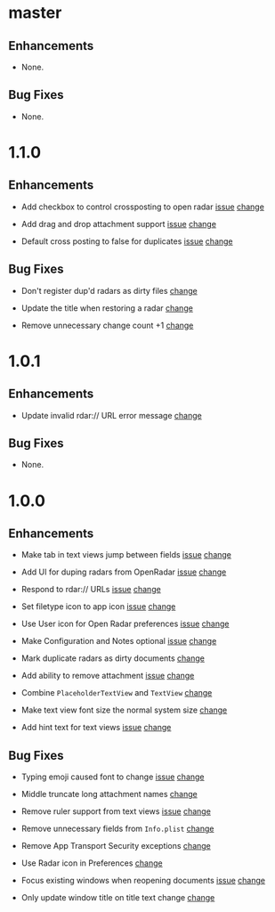 # master

## Enhancements

- None.

## Bug Fixes

- None.

# 1.1.0

## Enhancements

- Add checkbox to control crossposting to open radar
  [issue](https://github.com/br1sk/brisk/issues/4)
  [change](https://github.com/br1sk/brisk/pull/107)

- Add drag and drop attachment support 
  [issue](https://github.com/br1sk/brisk/issues/35)
  [change](https://github.com/br1sk/brisk/pull/109)

- Default cross posting to false for duplicates
  [issue](https://github.com/br1sk/brisk/issues/106)
  [change](https://github.com/br1sk/brisk/issues/110)

## Bug Fixes

- Don't register dup'd radars as dirty files
  [change](https://github.com/br1sk/brisk/pull/103)

- Update the title when restoring a radar
  [change](https://github.com/br1sk/brisk/pull/104)

- Remove unnecessary change count +1
  [change](https://github.com/br1sk/brisk/pull/108)

# 1.0.1

## Enhancements

- Update invalid rdar:// URL error message
  [change](https://github.com/br1sk/brisk/pull/95)

## Bug Fixes

- None.

# 1.0.0

## Enhancements

- Make tab in text views jump between fields
  [issue](https://github.com/br1sk/brisk/issues/52)
  [change](https://github.com/br1sk/brisk/pull/78)

- Add UI for duping radars from OpenRadar
  [issue](https://github.com/br1sk/brisk/issues/14)
  [change](https://github.com/br1sk/brisk/pull/75)

- Respond to rdar:// URLs
  [issue](https://github.com/br1sk/brisk/issues/77)
  [change](https://github.com/br1sk/brisk/pull/79)

- Set filetype icon to app icon
  [issue](https://github.com/br1sk/brisk/issues/47)
  [change](https://github.com/br1sk/brisk/pull/83)

- Use User icon for Open Radar preferences
  [issue](https://github.com/br1sk/brisk/issues/15)
  [change](https://github.com/br1sk/brisk/pull/84)

- Make Configuration and Notes optional
  [issue](https://github.com/br1sk/brisk/issues/46)
  [change](https://github.com/br1sk/brisk/pull/86)

- Mark duplicate radars as dirty documents
  [change](https://github.com/br1sk/brisk/pull/88)

- Add ability to remove attachment
  [issue](https://github.com/br1sk/brisk/issues/16)
  [change](https://github.com/br1sk/brisk/pull/89)

- Combine `PlaceholderTextView` and `TextView`
  [change](https://github.com/br1sk/brisk/pull/90)

- Make text view font size the normal system size
  [change](https://github.com/br1sk/brisk/pull/92)

- Add hint text for text views
  [issue](https://github.com/br1sk/brisk/issues/54)
  [change](https://github.com/br1sk/brisk/issues/93)

## Bug Fixes

- Typing emoji caused font to change
  [issue](https://github.com/br1sk/brisk/issues/55)
  [change](https://github.com/br1sk/brisk/pull/67)

- Middle truncate long attachment names
  [change](https://github.com/br1sk/brisk/pull/69)

- Remove ruler support from text views
  [issue](https://github.com/br1sk/brisk/issues/27)
  [change](https://github.com/br1sk/brisk/pull/70)

- Remove unnecessary fields from `Info.plist`
  [change](https://github.com/br1sk/brisk/pull/72)

- Remove App Transport Security exceptions
  [change](https://github.com/br1sk/brisk/pull/73)

- Use Radar icon in Preferences
  [change](https://github.com/br1sk/brisk/pull/74)

- Focus existing windows when reopening documents
  [issue](https://github.com/br1sk/brisk/issues/48)
  [change](https://github.com/br1sk/brisk/issues/80)

- Only update window title on title text change
  [change](https://github.com/br1sk/brisk/pull/87)
